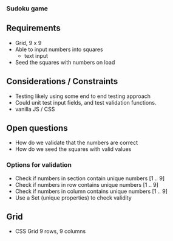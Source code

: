 ### Sudoku game

## Requirements
- Grid, 9 x 9
- Able to input numbers into squares
  - text input
- Seed the squares with numbers on load 


## Considerations / Constraints
- Testing likely using some end to end testing approach
- Could unit test input fields, and test validation functions.
- vanilla JS / CSS

## Open questions
- How do we validate that the numbers are correct
- How do we seed the squares with valid values


### Options for validation
- Check if numbers in section contain unique numbers [1 .. 9]
- Check if numbers in row contains unique numbers [1 .. 9]
- Check if numbers in column contains unique numbers [1 .. 9]
- Use a Set (unique properties) to check validity

## Grid
- CSS Grid
9 rows, 9 columns
